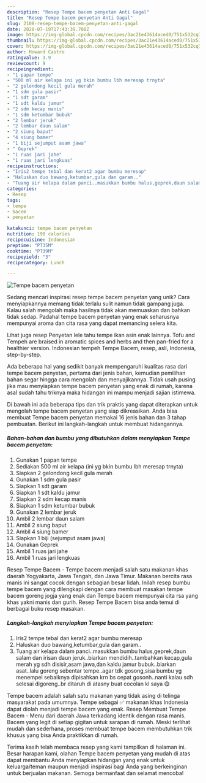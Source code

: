 ```yaml
---
description: "Resep Tempe bacem penyetan Anti Gagal"
title: "Resep Tempe bacem penyetan Anti Gagal"
slug: 2108-resep-tempe-bacem-penyetan-anti-gagal
date: 2020-07-19T17:43:39.700Z
image: https://img-global.cpcdn.com/recipes/3ac21e43614aced0/751x532cq70/tempe-bacem-penyetan-foto-resep-utama.jpg
thumbnail: https://img-global.cpcdn.com/recipes/3ac21e43614aced0/751x532cq70/tempe-bacem-penyetan-foto-resep-utama.jpg
cover: https://img-global.cpcdn.com/recipes/3ac21e43614aced0/751x532cq70/tempe-bacem-penyetan-foto-resep-utama.jpg
author: Howard Castro
ratingvalue: 3.9
reviewcount: 9
recipeingredient:
- "1 papan tempe"
- "500 ml air kelapa ini yg bkin bumbu lbh meresap trnyta"
- "2 gelondong kecil gula merah"
- "1 sdm gula pasir"
- "1 sdt garam"
- "1 sdt kaldu jamur"
- "2 sdm kecap manis"
- "1 sdm ketumbar bubuk"
- "2 lembar jeruk"
- "2 lembar daun salam"
- "2 siung baput"
- "4 siung bamer"
- "1 biji sejumput asam jawa"
- " Geprek"
- "1 ruas jari jahe"
- "1 ruas jari lengkuas"
recipeinstructions:
- "Iris2 tempe tebal dan kerat2 agar bumbu meresap"
- "Haluskan duo bawang,ketumbar,gula dan garam.."
- "Tuang air kelapa dalam panci..masukkan bumbu halus,geprek,daun salam dan irisan daun jeruk..biarkan mendidih..tambahkan kecap,gula merah yg sdh disisir,asam jawa,dan kaldu jamur bubuk..biarkan asat..lalu goreng sebentar tempe..agar tdk gosong,sisa bumbu yg menempel sebaiknya dipisahkan krn bs cepat gosonh..nanti kalau sdh selesai digoreng..br ditaruh di atasny buat cocolan kl saya 😋"
categories:
- Resep
tags:
- tempe
- bacem
- penyetan

katakunci: tempe bacem penyetan 
nutrition: 190 calories
recipecuisine: Indonesian
preptime: "PT35M"
cooktime: "PT39M"
recipeyield: "3"
recipecategory: Lunch

---
```



![Tempe bacem penyetan](https://img-global.cpcdn.com/recipes/3ac21e43614aced0/751x532cq70/tempe-bacem-penyetan-foto-resep-utama.jpg)

Sedang mencari inspirasi resep tempe bacem penyetan yang unik? Cara menyiapkannya memang tidak terlalu sulit namun tidak gampang juga. Kalau salah mengolah maka hasilnya tidak akan memuaskan dan bahkan tidak sedap. Padahal tempe bacem penyetan yang enak seharusnya mempunyai aroma dan cita rasa yang dapat memancing selera kita.

Lihat juga resep Penyetan lele tahu tempe ikan asin enak lainnya. Tofu and Tempeh are braised in aromatic spices and herbs and then pan-fried for a healthier version. Indonesian tempeh Tempe Bacem, resep, asli, Indonesia, step-by-step.

Ada beberapa hal yang sedikit banyak mempengaruhi kualitas rasa dari tempe bacem penyetan, pertama dari jenis bahan, kemudian pemilihan bahan segar hingga cara mengolah dan menyajikannya. Tidak usah pusing jika mau menyiapkan tempe bacem penyetan yang enak di rumah, karena asal sudah tahu triknya maka hidangan ini mampu menjadi sajian istimewa.


Di bawah ini ada beberapa tips dan trik praktis yang dapat diterapkan untuk mengolah tempe bacem penyetan yang siap dikreasikan. Anda bisa membuat Tempe bacem penyetan memakai 16 jenis bahan dan 3 tahap pembuatan. Berikut ini langkah-langkah untuk membuat hidangannya.

<!--inarticleads1-->

##### Bahan-bahan dan bumbu yang dibutuhkan dalam menyiapkan Tempe bacem penyetan:

1. Gunakan 1 papan tempe
1. Sediakan 500 ml air kelapa (ini yg bkin bumbu lbh meresap trnyta)
1. Siapkan 2 gelondong kecil gula merah
1. Gunakan 1 sdm gula pasir
1. Siapkan 1 sdt garam
1. Siapkan 1 sdt kaldu jamur
1. Siapkan 2 sdm kecap manis
1. Siapkan 1 sdm ketumbar bubuk
1. Gunakan 2 lembar jeruk
1. Ambil 2 lembar daun salam
1. Ambil 2 siung baput
1. Ambil 4 siung bamer
1. Siapkan 1 biji (sejumput asam jawa)
1. Gunakan  Geprek
1. Ambil 1 ruas jari jahe
1. Ambil 1 ruas jari lengkuas


Resep Tempe Bacem - Tempe bacem menjadi salah satu makanan khas daerah Yogyakarta, Jawa Tengah, dan Jawa Timur. Makanan bercita rasa manis ini sangat cocok dengan sebagian besar lidah. Inilah resep bumbu tempe bacem yang dilengkapi dengan cara membuat masakan tempe bacem goreng jogja yang enak dan Tempe bacem mempunyai cita rsa yang khas yakni manis dan gurih. Resep Tempe Bacem bisa anda temui di berbagai buku resep masakan. 

<!--inarticleads2-->

##### Langkah-langkah menyiapkan Tempe bacem penyetan:

1. Iris2 tempe tebal dan kerat2 agar bumbu meresap
1. Haluskan duo bawang,ketumbar,gula dan garam..
1. Tuang air kelapa dalam panci..masukkan bumbu halus,geprek,daun salam dan irisan daun jeruk..biarkan mendidih..tambahkan kecap,gula merah yg sdh disisir,asam jawa,dan kaldu jamur bubuk..biarkan asat..lalu goreng sebentar tempe..agar tdk gosong,sisa bumbu yg menempel sebaiknya dipisahkan krn bs cepat gosonh..nanti kalau sdh selesai digoreng..br ditaruh di atasny buat cocolan kl saya 😋


Tempe bacem adalah salah satu makanan yang tidak asing di telinga masyarakat pada umumnya. Tempe sebagai ✅ makanan khas Indonesia dapat diolah menjadi tempe bacem yang enak. Resep Membuat Tempe Bacem - Menu dari daerah Jawa terkadang identik dengan rasa manis. Bacem yang legit di setiap gigitan untuk sarapan di rumah. Meski terlihat mudah dan sederhana, proses membuat tempe bacem membutuhkan trik khusus yang bisa Anda praktikkan di rumah. 

Terima kasih telah membaca resep yang kami tampilkan di halaman ini. Besar harapan kami, olahan Tempe bacem penyetan yang mudah di atas dapat membantu Anda menyiapkan hidangan yang enak untuk keluarga/teman maupun menjadi inspirasi bagi Anda yang berkeinginan untuk berjualan makanan. Semoga bermanfaat dan selamat mencoba!
